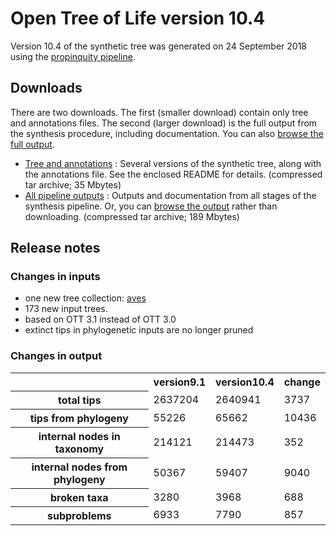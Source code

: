 # Open Tree of Life version 10.4

Version 10.4 of the synthetic tree was generated on 24 September 2018 using the [propinquity pipeline](https://github.com/OpenTreeOfLife/propinquity).

## Downloads
There are two downloads. The first (smaller download) contain only tree and annotations files. The second (larger download) is the full output from the synthesis procedure, including documentation. You can also [browse the full output](http://files.opentreeoflife.org/synthesis/opentree10.4/output/index.html).

* [Tree and annotations](http://files.opentreeoflife.org/synthesis/opentree10.4/opentree10.4_tree.tgz) : Several versions of the synthetic tree, along with the annotations file. See the enclosed README for details. (compressed tar archive; 35 Mbytes)
* [All pipeline outputs](http://files.opentreeoflife.org/synthesis/opentree10.4/opentree10.4_output.tgz) : Outputs and documentation from all stages of the synthesis pipeline. Or, you can [browse the output](http://files.opentreeoflife.org/synthesis/opentree10.4/output/index.html) rather than downloading. (compressed tar archive; 189 Mbytes)

## Release notes

### Changes in inputs

* one new tree collection: [aves](https://tree.opentreeoflife.org/curator/collections/josephwb/aves)
* 173 new input trees.
* based on OTT 3.1 instead of OTT 3.0
* extinct tips in phylogenetic inputs are no longer pruned

### Changes in output

<table class="table table-condensed">
<tr>
<th><!--statistic-->&nbsp;</th>
<th>version9.1</th>
<th>version10.4</th>
<th>change</th>
<tr>
   <th>total tips</th>
   <td>2637204</td>
   <td>2640941</td>
   <td>3737</td>
</tr>
<tr>
   <th>tips from phylogeny</th>
   <td>55226</td>
   <td>65662</td>
   <td>10436</td>
</tr>
<tr>
   <th>internal nodes in taxonomy</th>
   <td>214121</td>
   <td>214473</td>
   <td>352</td>
</tr>
<tr>
   <th>internal nodes from phylogeny</th>
   <td>50367</td>
   <td>59407</td>
   <td>9040</td>
</tr>
<tr>
   <th>broken taxa</th>
   <td>3280</td>
   <td>3968</td>
   <td>688</td>
</tr>
<tr>
   <th>subproblems</th>
   <td>6933</td>
   <td>7790</td>
   <td>857</td>
</tr>
</table>

